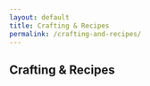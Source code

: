 ```yaml
---
layout: default
title: Crafting & Recipes
permalink: /crafting-and-recipes/
---
```


## Crafting & Recipes
